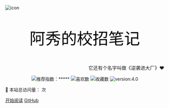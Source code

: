 

![icon](icon.ico)

<p align="center" style="font-size:50px;color:black">阿秀的校招笔记</p>

<p align="right" style="font-size:15px">它还有个名字叫做《逆袭进大厂》❤</p>
<div align="center"> 
  <img src="https://img.shields.io/badge/%E6%8E%A8%E8%8D%90%E6%8C%87%E6%95%B0-⭐⭐⭐⭐⭐-blue.svg" data-origin="https://img.shields.io/github/forks/forthespada/InterviewGuide" alt="推荐指数：*****">
  <img src="https://img.shields.io/github/stars/forthespada/InterviewGuide" data-origin="https://img.shields.io/github/stars/forthespada/InterviewGuide" alt="喜欢数">
  <img src="https://img.shields.io/github/forks/forthespada/InterviewGuide" data-origin="https://img.shields.io/github/forks/forthespada/InterviewGuide" alt="收藏数">
<img src="https://img.shields.io/badge/version-v4.0-blue.svg" data-origin="https://img.shields.io/badge/version-v4.0.0-green.svg" alt="version:4.0">
</div>





 






👀 本站总访问量：<span id="busuanzi_value_site_pv"></span> 次
</span>
<span id="busuanzi_container_site_uv" style='display:none'>
    

[开始阅读](/README.md) [GitHub](https://github.com/forthespada/InterviewGuide)

<!-- 背景色   | 🚴‍♂️ 本站总访客数：<span id="busuanzi_value_site_uv"></span> 人
</span><br>    -->





